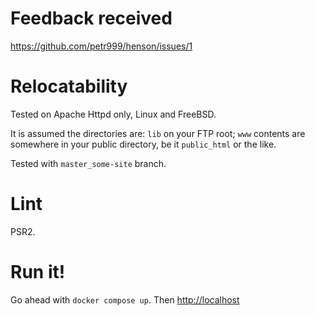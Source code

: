 # Feedback received

<https://github.com/petr999/henson/issues/1>

# Relocatability

Tested on Apache Httpd only, Linux and FreeBSD.

It is assumed the directories are: `lib` on your FTP root; `www`
contents are somewhere in your public directory, be it `public_html` or
the like.

Tested with `master_some-site` branch.

# Lint

PSR2.

# Run it!

Go ahead with `docker compose up`. Then <http://localhost>
